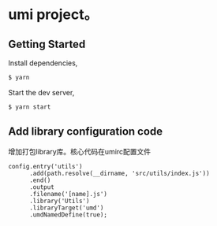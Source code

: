 # umi project。

## Getting Started

Install dependencies,

```bash
$ yarn
```

Start the dev server,

```bash
$ yarn start
```

## Add library configuration code
增加打包library库。核心代码在umirc配置文件
```
config.entry('utils')
      .add(path.resolve(__dirname, 'src/utils/index.js'))
      .end()
      .output
      .filename('[name].js')
      .library('Utils')
      .libraryTarget('umd')
      .umdNamedDefine(true);
```
